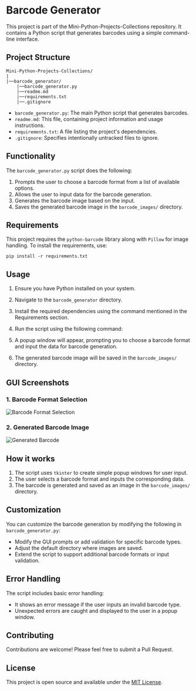 # Barcode Generator

This project is part of the Mini-Python-Projects-Collections repository. It contains a Python script that generates barcodes using a simple command-line interface.

## Project Structure
``` 
Mini-Python-Projects-Collections/ 
| 
|──barcode_generator/ 
    |──barcode_generator.py 
    |──readme.md 
    |──requirements.txt 
    |──.gitignore
```

- `barcode_generator.py`: The main Python script that generates barcodes.
- `readme.md`: This file, containing project information and usage instructions.
- `requirements.txt`: A file listing the project's dependencies.
- `.gitignore`: Specifies intentionally untracked files to ignore.

## Functionality

The `barcode_generator.py` script does the following:

1. Prompts the user to choose a barcode format from a list of available options.
2. Allows the user to input data for the barcode generation.
3. Generates the barcode image based on the input.
4. Saves the generated barcode image in the `barcode_images/` directory.

## Requirements

This project requires the `python-barcode` library along with `Pillow` for image handling. To install the requirements, use:

```pip install -r requirements.txt```

## Usage

1. Ensure you have Python installed on your system.
2. Navigate to the `barcode_generator` directory.
3. Install the required dependencies using the command mentioned in the Requirements section.
4. Run the script using the following command:

5. A popup window will appear, prompting you to choose a barcode format and input the data for barcode generation.
6. The generated barcode image will be saved in the `barcode_images/` directory.

## GUI Screenshots

### 1. Barcode Format Selection

![Barcode Format Selection](images/barcode_format_selection.png)

### 2. Generated Barcode Image

![Generated Barcode](images/barcode_image.png)

## How it works

1. The script uses `tkinter` to create simple popup windows for user input.
2. The user selects a barcode format and inputs the corresponding data.
3. The barcode is generated and saved as an image in the `barcode_images/` directory.

## Customization

You can customize the barcode generation by modifying the following in `barcode_generator.py`:

- Modify the GUI prompts or add validation for specific barcode types.
- Adjust the default directory where images are saved.
- Extend the script to support additional barcode formats or input validation.

## Error Handling

The script includes basic error handling:

- It shows an error message if the user inputs an invalid barcode type.
- Unexpected errors are caught and displayed to the user in a popup window.

## Contributing

Contributions are welcome! Please feel free to submit a Pull Request.

## License

This project is open source and available under the [MIT License](../LICENSE).
